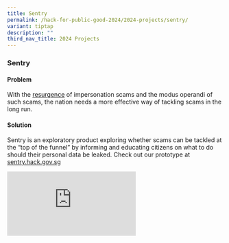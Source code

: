 ```yaml
---
title: Sentry
permalink: /hack-for-public-good-2024/2024-projects/sentry/
variant: tiptap
description: ""
third_nav_title: 2024 Projects
---
```

<h3>Sentry</h3>
<h4>Problem</h4>
<p>With the <a href="https://www.police.gov.sg/media-room/news/20230415_police_advisory_on_resurgence_of_government_official_impersonation_scam" rel="noopener noreferrer nofollow" target="_blank">resurgence</a> of
impersonation scams and the modus operandi of such scams, the nation needs
a more effective way of tackling scams in the long run.</p>
<h4>Solution</h4>
<p>Sentry is an exploratory product exploring whether scams can be tackled
at the “top of the funnel” by informing and educating citizens on what
to do should their personal data be leaked. Check out our prototype at
<a href="https://sentry.hack.gov.sg/" rel="noopener noreferrer nofollow" target="_blank">sentry.hack.gov.sg</a>
</p>
<p></p>
<div class="iframe-wrapper">
<iframe allowfullscreen="true" frameborder="0" src="https://docs.google.com/presentation/d/e/2PACX-1vQFtQeVcB7Fo1AsYkb2zRL8VR3YTJfHKRqLtPYozsoTZ1J3XHIKgHzfRq73bX8IEL0fN5qeSU3RbfGx/embed?start=false&amp;loop=false&amp;delayms=3000"></iframe>
</div>
<p></p>